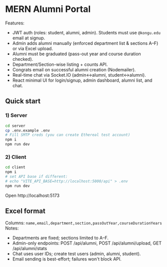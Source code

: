 # MERN Alumni Portal 
Features:
- JWT auth (roles: student, alumni, admin). Students must use `@kongu.edu` email at signup.
- Admin adds alumni manually (enforced department list & sections A–F) or via Excel upload.
- Alumni must be graduated (pass-out year and course duration checked).
- Department/Section-wise listing + counts API.
- Congrats email on successful alumni creation (Nodemailer).
- Real-time chat via Socket.IO (admin↔alumni, student↔alumni).
- React minimal UI for login/signup, admin dashboard, alumni list, and chat.
## Quick start
### 1) Server
```bash
cd server
cp .env.example .env
# Fill SMTP creds (you can create Ethereal test account)
npm i
npm run dev
```
### 2) Client
```bash
cd client
npm i
# set API base if different:
# echo "VITE_API_BASE=http://localhost:5000/api" > .env
npm run dev
```
Open http://localhost:5173
## Excel format
Columns: `name,email,department,section,passOutYear,courseDurationYears`
Notes:
- Departments are fixed; sections limited to A–F.
- Admin-only endpoints: POST /api/alumni, POST /api/alumni/upload, GET /api/alumni/stats
- Chat uses user IDs; create test users (admin, alumni, student).
- Email sending is best-effort; failures won't block API.
